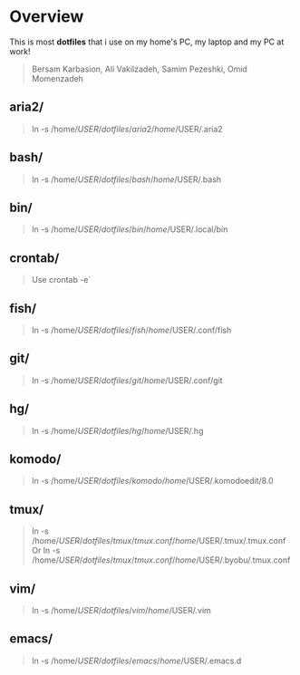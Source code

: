 Overview
====================
This is most **dotfiles** that i use on my home's PC, my laptop and my PC at work!
>   Bersam Karbasion,
>   Ali Vakilzadeh,
>   Samim Pezeshki,
>   Omid Momenzadeh


aria2/
---------------------
> ln -s /home/$USER/dotfiles/aria2 /home/$USER/.aria2

bash/
---------------------
> ln -s /home/$USER/dotfiles/bash /home/$USER/.bash

bin/
---------------------
> ln -s /home/$USER/dotfiles/bin /home/$USER/.local/bin

crontab/
---------------------
> Use crontab -e`

fish/
---------------------
> ln -s /home/$USER/dotfiles/fish /home/$USER/.conf/fish

git/
---------------------
> ln -s /home/$USER/dotfiles/git /home/$USER/.conf/git

hg/
---------------------
> ln -s /home/$USER/dotfiles/hg /home/$USER/.hg

komodo/
---------------------
> ln -s /home/$USER/dotfiles/komodo /home/$USER/.komodoedit/8.0

tmux/
---------------------
> ln -s /home/$USER/dotfiles/tmux/tmux.conf /home/$USER/.tmux/.tmux.conf
> Or
> ln -s /home/$USER/dotfiles/tmux/tmux.conf /home/$USER/.byobu/.tmux.conf

vim/
---------------------
> ln -s /home/$USER/dotfiles/vim /home/$USER/.vim

emacs/
---------------------
> ln -s /home/$USER/dotfiles/emacs /home/$USER/.emacs.d
